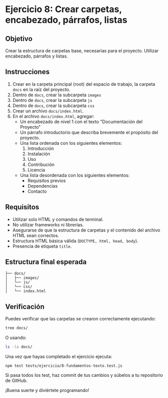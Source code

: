 # Ejercicio 8: Crear carpetas, encabezado, párrafos, listas

## Objetivo
Crear la estructura de carpetas base, necesarias para el proyecto.
Utilizar encabezado, párrafos y listas.

## Instrucciones

1. Crear en la carpeta principal (root) del espacio de trabajo, la carpeta `docs` en la raíz del proyecto.
2. Dentro de `docs`, crear la subcarpeta `images`
3. Dentro de `docs`, crear la subcarpeta `js`
4. Dentro de `docs`, crear la subcarpeta `css`
5. Crear un archivo `docs/index.html`.
6. En el archivo `docs/index.html`, agregar:
   - Un encabezado de nivel 1 con el texto "Documentación del Proyecto"
   - Un párrafo introductorio que describa brevemente el propósito del proyecto.
   - Una lista ordenada con los siguientes elementos:
     1. Introducción
     2. Instalación
     3. Uso
     4. Contribución
     5. Licencia
    - Una lista desordenada con los siguientes elementos:
      - Requisitos previos
      - Dependencias
      - Contacto
## Requisitos
- Utilizar solo HTML y comandos de terminal.
- No utilizar frameworks ni librerías.
- Asegurarse de que la estructura de carpetas y el contenido del archivo HTML sean correctos.  
- Estructura HTML básica válida (`DOCTYPE, html, head, body`).
- Presencia de etiqueta `title`.

## Estructura final esperada

```
├── docs/
│   ├── images/
│   └── js/
│   └── css/
│   └── index.html    

```

## Verificación

Puedes verificar que las carpetas se crearon correctamente ejecutando:

```bash
tree docs/
```

O usando:

```bash
ls -la docs/
```

Una vez que hayas completado el ejercicio ejecuta: 
``` npm
npm test tests/ejercicio/8-fundamentos-texto.test.js
```
Si pasa todos los test, haz commit de tus cambios y súbelos a tu repositorio de GitHub.   

¡Buena suerte y diviértete programando!
